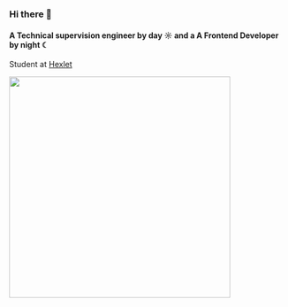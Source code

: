### Hi there 👋 

#### A Technical supervision engineer by day ☼ and a A Frontend Developer by night ☾

Student at [Hexlet](https://ru.hexlet.io/u/matisse)

<p align="left">
  <img src="https://github-readme-stats.vercel.app/api?username=marininiurii&show_icons=true&theme=bear" width="400"> 
</p>
